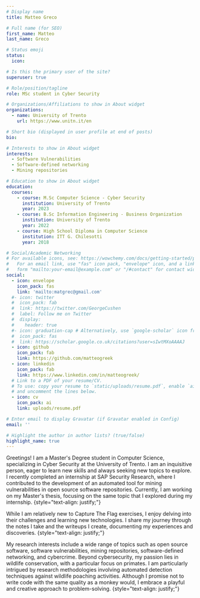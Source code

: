 ```yaml
---
# Display name
title: Matteo Greco

# Full name (for SEO)
first_name: Matteo
last_name: Greco

# Status emoji
status:
  icon: 

# Is this the primary user of the site?
superuser: true

# Role/position/tagline
role: MSc student in Cyber Security

# Organizations/Affiliations to show in About widget
organizations:
  - name: University of Trento
    url: https://www.unitn.it/en

# Short bio (displayed in user profile at end of posts)
bio: 

# Interests to show in About widget
interests:
  - Software Vulnerabilities 
  - Software-defined networking
  - Mining repositories

# Education to show in About widget
education:
  courses:
    - course: M.Sc Computer Science - Cyber Security
      institution: University of Trento
      year: 2023
    - course: B.Sc Information Engineering - Business Organization
      institution: University of Trento
      year: 2022
    - course: High School Diploma in Computer Science
      institution: ITT G. Chilesotti
      year: 2018

# Social/Academic Networking
# For available icons, see: https://wowchemy.com/docs/getting-started/page-builder/#icons
#   For an email link, use "fas" icon pack, "envelope" icon, and a link in the
#   form "mailto:your-email@example.com" or "/#contact" for contact widget.
social:
  - icon: envelope
    icon_pack: fas
    link: 'mailto:matgrec@gmail.com'
  #- icon: twitter
  #  icon_pack: fab
  #  link: https://twitter.com/GeorgeCushen
  #  label: Follow me on Twitter
  #  display:
  #    header: true
  #- icon: graduation-cap # Alternatively, use `google-scholar` icon from `ai` icon pack
  #  icon_pack: fas
  #  link: https://scholar.google.co.uk/citations?user=sIwtMXoAAAAJ
  - icon: github
    icon_pack: fab
    link: https://github.com/matteogreek
  - icon: linkedin
    icon_pack: fab
    link: https://www.linkedin.com/in/matteogreek/
  # Link to a PDF of your resume/CV.
  # To use: copy your resume to `static/uploads/resume.pdf`, enable `ai` icons in `params.yaml`,
  # and uncomment the lines below.
  - icon: cv
    icon_pack: ai
    link: uploads/resume.pdf

# Enter email to display Gravatar (if Gravatar enabled in Config)
email: ''

# Highlight the author in author lists? (true/false)
highlight_name: true
---
```


Greetings! I am a Master's Degree student in Computer Science, specializing in Cyber Security at the University of Trento. I am an inquisitive person, eager to learn new skills and always seeking new topics to explore. I recently completed an internship at SAP Security Research, where I contributed to the development of an automated tool for mining vulnerabilities in open source software repositories. Currently, I am working on my Master's thesis, focusing on the same topic that I explored during my internship.
{style="text-align: justify;"}

While I am relatively new to Capture The Flag exercises, I enjoy delving into their challenges and learning new technologies. I share my journey through the notes I take and the writeups I create, documenting my experiences and discoveries.
{style="text-align: justify;"}

My research interests include a wide range of topics such as open source software, software vulnerabilities, mining repositories, software-defined networking, and cybercrime. Beyond cybersecurity, my passion lies in wildlife conservation, with a particular focus on primates. I am particularly intrigued by research methodologies involving automated detection techniques against wildlife poaching activities. Although I promise not to write code with the same quality as a monkey would, I embrace a playful and creative approach to problem-solving.
{style="text-align: justify;"}